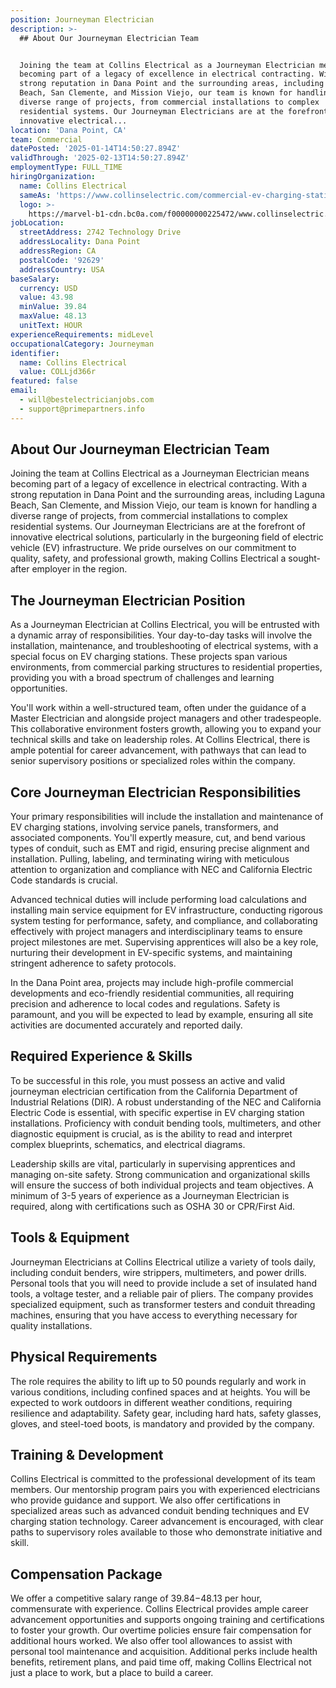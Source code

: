 ```yaml
---
position: Journeyman Electrician
description: >-
  ## About Our Journeyman Electrician Team


  Joining the team at Collins Electrical as a Journeyman Electrician means
  becoming part of a legacy of excellence in electrical contracting. With a
  strong reputation in Dana Point and the surrounding areas, including Laguna
  Beach, San Clemente, and Mission Viejo, our team is known for handling a
  diverse range of projects, from commercial installations to complex
  residential systems. Our Journeyman Electricians are at the forefront of
  innovative electrical...
location: 'Dana Point, CA'
team: Commercial
datePosted: '2025-01-14T14:50:27.894Z'
validThrough: '2025-02-13T14:50:27.894Z'
employmentType: FULL_TIME
hiringOrganization:
  name: Collins Electrical
  sameAs: 'https://www.collinselectric.com/commercial-ev-charging-station/'
  logo: >-
    https://marvel-b1-cdn.bc0a.com/f00000000225472/www.collinselectric.com/wp-content/uploads/2025/01/Collins-Electrical-Logo-New._withTag-01.png
jobLocation:
  streetAddress: 2742 Technology Drive
  addressLocality: Dana Point
  addressRegion: CA
  postalCode: '92629'
  addressCountry: USA
baseSalary:
  currency: USD
  value: 43.98
  minValue: 39.84
  maxValue: 48.13
  unitText: HOUR
experienceRequirements: midLevel
occupationalCategory: Journeyman
identifier:
  name: Collins Electrical
  value: COLLjd366r
featured: false
email:
  - will@bestelectricianjobs.com
  - support@primepartners.info
---
```




## About Our Journeyman Electrician Team

Joining the team at Collins Electrical as a Journeyman Electrician means becoming part of a legacy of excellence in electrical contracting. With a strong reputation in Dana Point and the surrounding areas, including Laguna Beach, San Clemente, and Mission Viejo, our team is known for handling a diverse range of projects, from commercial installations to complex residential systems. Our Journeyman Electricians are at the forefront of innovative electrical solutions, particularly in the burgeoning field of electric vehicle (EV) infrastructure. We pride ourselves on our commitment to quality, safety, and professional growth, making Collins Electrical a sought-after employer in the region.

## The Journeyman Electrician Position

As a Journeyman Electrician at Collins Electrical, you will be entrusted with a dynamic array of responsibilities. Your day-to-day tasks will involve the installation, maintenance, and troubleshooting of electrical systems, with a special focus on EV charging stations. These projects span various environments, from commercial parking structures to residential properties, providing you with a broad spectrum of challenges and learning opportunities.

You'll work within a well-structured team, often under the guidance of a Master Electrician and alongside project managers and other tradespeople. This collaborative environment fosters growth, allowing you to expand your technical skills and take on leadership roles. At Collins Electrical, there is ample potential for career advancement, with pathways that can lead to senior supervisory positions or specialized roles within the company.

## Core Journeyman Electrician Responsibilities

Your primary responsibilities will include the installation and maintenance of EV charging stations, involving service panels, transformers, and associated components. You'll expertly measure, cut, and bend various types of conduit, such as EMT and rigid, ensuring precise alignment and installation. Pulling, labeling, and terminating wiring with meticulous attention to organization and compliance with NEC and California Electric Code standards is crucial.

Advanced technical duties will include performing load calculations and installing main service equipment for EV infrastructure, conducting rigorous system testing for performance, safety, and compliance, and collaborating effectively with project managers and interdisciplinary teams to ensure project milestones are met. Supervising apprentices will also be a key role, nurturing their development in EV-specific systems, and maintaining stringent adherence to safety protocols.

In the Dana Point area, projects may include high-profile commercial developments and eco-friendly residential communities, all requiring precision and adherence to local codes and regulations. Safety is paramount, and you will be expected to lead by example, ensuring all site activities are documented accurately and reported daily.

## Required Experience & Skills

To be successful in this role, you must possess an active and valid journeyman electrician certification from the California Department of Industrial Relations (DIR). A robust understanding of the NEC and California Electric Code is essential, with specific expertise in EV charging station installations. Proficiency with conduit bending tools, multimeters, and other diagnostic equipment is crucial, as is the ability to read and interpret complex blueprints, schematics, and electrical diagrams.

Leadership skills are vital, particularly in supervising apprentices and managing on-site safety. Strong communication and organizational skills will ensure the success of both individual projects and team objectives. A minimum of 3-5 years of experience as a Journeyman Electrician is required, along with certifications such as OSHA 30 or CPR/First Aid.

## Tools & Equipment

Journeyman Electricians at Collins Electrical utilize a variety of tools daily, including conduit benders, wire strippers, multimeters, and power drills. Personal tools that you will need to provide include a set of insulated hand tools, a voltage tester, and a reliable pair of pliers. The company provides specialized equipment, such as transformer testers and conduit threading machines, ensuring that you have access to everything necessary for quality installations.

## Physical Requirements

The role requires the ability to lift up to 50 pounds regularly and work in various conditions, including confined spaces and at heights. You will be expected to work outdoors in different weather conditions, requiring resilience and adaptability. Safety gear, including hard hats, safety glasses, gloves, and steel-toed boots, is mandatory and provided by the company.

## Training & Development

Collins Electrical is committed to the professional development of its team members. Our mentorship program pairs you with experienced electricians who provide guidance and support. We also offer certifications in specialized areas such as advanced conduit bending techniques and EV charging station technology. Career advancement is encouraged, with clear paths to supervisory roles available to those who demonstrate initiative and skill.

## Compensation Package

We offer a competitive salary range of $39.84-$48.13 per hour, commensurate with experience. Collins Electrical provides ample career advancement opportunities and supports ongoing training and certifications to foster your growth. Our overtime policies ensure fair compensation for additional hours worked. We also offer tool allowances to assist with personal tool maintenance and acquisition. Additional perks include health benefits, retirement plans, and paid time off, making Collins Electrical not just a place to work, but a place to build a career.